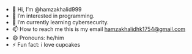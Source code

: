 - 👋 Hi, I’m @hamzakhalid999
- 👀 I’m interested in programming.
- 🌱 I’m currently learning cybersecurity.
- 📫 How to reach me this is my email hamzakhalidhk1754@gmail.com
- 😄 Pronouns: he/him
- ⚡ Fun fact: i love cupcakes

<!---
hamzakhalid999/hamzakhalid999 is a ✨ special ✨ repository because its `README.md` (this file) appears on your GitHub profile.
You can click the Preview link to take a look at your changes.
--->
